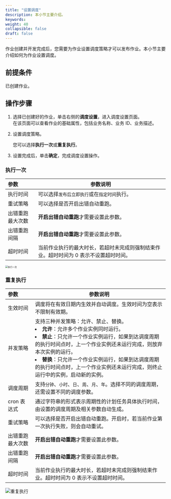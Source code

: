 ```yaml
---
title: "设置调度"
description: 本小节主要介绍。 
keywords: 
weight: 40
collapsible: false
draft: false
---
```


作业创建并开发完成后，您需要为作业设置调度策略才可以发布作业。本小节主要介绍如何为作业设置调度。

## 前提条件

已创建作业。

## 操作步骤

1. 选择已创建好的作业，单击右侧的**调度设置**，进入调度设置页面。    
   在该页面可以查看作业的基础属性，包括业务名称、业务 ID、业务描述。
2. 设置调度策略。

   您可以选择**执行一次**或**重复执行**。

3. 设置完成后，单击**确定**，完成调度设置操作。

### 执行一次

| 参数           | 参数说明                                                     |
| :------------- | ------------------------------------------------------------ |
| 执行时间 |  可以选择`发布后立即执行`或在`指定时间`执行。            |
| 重试策略 |  可以选择是否开启出错自动重跑。      |
| 出错重跑最大次数 |  **开启出错自动重跑**才需要设置此参数。      |
| 出错重跑间隔 |  **开启出错自动重跑**才需要设置此参数。      |
| 超时时间 |  当前作业执行的最大时长，若超时未完成则强制结束作业。超时时间为 0 表示不设置超时时间。       |

<img src="../../_images/job_run_one.png" alt="执行一次" style="zoom:50%;" />

### 重复执行

| 参数           | 参数说明                                                     |
| :------------- | ------------------------------------------------------------ |
| 生效时间 |  调度将在有效日期内生效并自动调度。生效时间为空表示不限制有效期。            |
| 并发策略 |  支持三种并发策略：允许、禁止、替换。<li>**允许**：允许多个作业实例同时运行。   <li>**禁止**：只允许一个作业实例运行，如果到达调度周期的执行时间点时，上一个作业实例还未运行完成，则放弃本次实例的运行。  <li> **替换**：只允许一个作业实例运行，如果到达调度周期的执行时间点时，上一个作业实例还未运行完成，则终止运行中的实例，启动新的实例。  |
| 调度周期 | 支持`分钟`、`小时`、`日`、`周`、`月`、`年`。选择不同的调度周期，还需设置不同的调度参数。  |
| cron 表达式 |  通过字符串的形式表示周期性的计划任务具体执行时间，由设置的调度周期及相关参数自动生成。      |
| 重试策略 | 可以选择是否开启出错自动重跑。开启时，若当前作业第一次执行失败，则会自动重试。       |
| 出错重跑最大次数 |  **开启出错自动重跑**才需要设置此参数。       |
| 出错重跑间隔 |  **开启出错自动重跑**才需要设置此参数。       |
| 超时时间 | 当前作业执行的最大时长，若超时未完成则强制结束作业。超时时间为 0 表示不设置超时时间。     |

<img src="../../_images/job_run_cycle.png" alt="重复执行" style="zoom:100%;" />